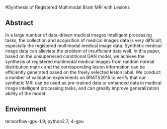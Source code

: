 #Synthesis of Registered Multimodal Brain MRI with Lesions
## Abstract
In a large number of data-driven medical images intelligent processing tasks, the collection and acquisition of medical images data is very difficult, especially the registered multimodal medical image data. Synthetic medical image data can alleviate the problem of insufficient data well. In this paper, based on the unsupervised conditional GAN model, we achieve the synthesis of registered multimodal medical images from random normal distribution matrix and the corresponding lesion information can be efficiently generated based on the freely selected lesion label. We conduct a number of validation experiments on BRATS2015 to verify that our synthetic MRI can be used as pre-trained data or enhanced data in medical image intelligent processing tasks, and can greatly improve generalization ability of the model.
## Environment
tensorflow-gpu-1.9; python2.7; 4-gpu

